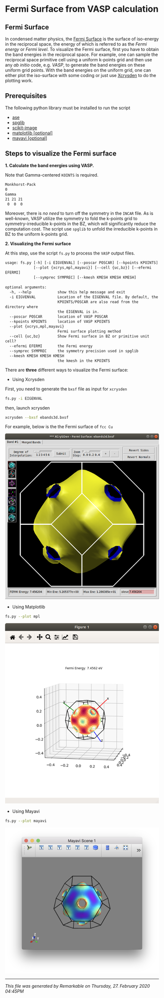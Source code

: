 # Fermi Surface from VASP calculation

## Fermi Surface

In condensed matter physics, the [Fermi Surface](https://en.wikipedia.org/wiki/Fermi_surface) is the surface of iso-energy in the reciprocal space, the energy of which is referred to as the *Fermi energy* or *Fermi level*. To visualize the Fermi surface, first you have to obtain the band energies in the reciprocal space. For example, one can sample the reciprocal space primitive cell using a uniform k-points grid and then use any *ab initio* code, e.g. *VASP*, to generate the band energies on these uniform grid points. With the band energies on the uniform grid, one can either plot the iso-surface with some coding or just use  [Xcrysden](http://www.xcrysden.org/doc/fermi.html) to do the plotting work.

## Prerequisites

The following python library must be installed to run the script

* [ase](https://wiki.fysik.dtu.dk/ase/ase/io/io.html)
* [spglib](https://atztogo.github.io/spglib/)
* [scikit-image](https://scikit-image.org/)
* [matplotlib [optional]](https://matplotlib.org/)
* [mayavi [optional]](https://docs.enthought.com/mayavi/mayavi/)

## Steps to visualize the Fermi surface

**1. Calculate the band energies using VASP.**  

Note that Gamma-centered `KOINTS` is required.
```
Monkhorst-Pack
0
Gamma
21 21 21
 0  0  0
```
Moreover, there is *no need* to turn off the symmetry in the `INCAR` file. As is well-known, VASP utilize the symmetry to fold the k-points grid to symmetry-irreducible k-points in the BZ, which  will significantly reduce the computation cost. The script use `spglib` to unfold the irreducible k-points in BZ to the uniform k-points grid.


**2. Visualizing the Fermi surface**

At this step, use the script `fs.py` to process the `VASP` output files.

```
usage: fs.py [-h] [-i EIGVENVAL] [--poscar POSCAR] [--kpoints KPOINTS]
             [--plot {xcrys,mpl,mayavi}] [--cell {uc,bz}] [--efermi EFERMI]
             [--symprec SYMPREC] [--kmesh KMESH KMESH KMESH]

optional arguments:
  -h, --help            show this help message and exit
  -i EIGVENVAL          Location of the EIGENVAL file. By default, the
                        KPOINTS/POSCAR are also read from the directory where
                        the EIGENVAL is in.
  --poscar POSCAR       location of VASP POSCAR
  --kpoints KPOINTS     location of VASP KPOINTS
  --plot {xcrys,mpl,mayavi}
                        Fermi surface plotting method
  --cell {uc,bz}        Show Fermi surface in BZ or primitive unit cell?
  --efermi EFERMI       the Fermi energy
  --symprec SYMPREC     the symmetry precision used in spglib
  --kmesh KMESH KMESH KMESH
                        the kmesh in the KPOINTS

```

There are **three** different ways to visualize the Fermi surface:

+ Using Xcrysden

First, you need to generate the `bxsf` file as input for `xcrysden`

```bash
fs.py -i EIGENVAL
```

then, launch xcrysden

```bash
xcrysden --bxsf ebands3d.bxsf
```

For example, below is the the Fermi surface of `fcc Cu`

![Copper Fermi Surface](examples/copper/fs_xcrysden_screenshot.png)

+ Using Matplotlib

```bash
fs.py --plot mpl
```

![Copper Fermi Surface Mayavi](examples/copper/fs_matplotlib_screenshot.png)

+ Using Mayavi
```bash
fs.py --plot mayavi
```
![Copper Fermi Surface Mayavi](examples/copper/fs_mayavi_screenshot.png)

***
_This file was generated by Remarkable on Thursday, 27. February 2020 04:45PM_
